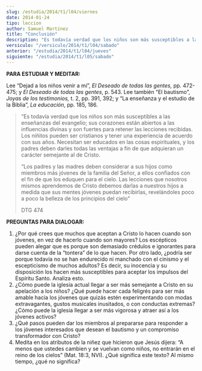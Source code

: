 ```yaml
---
slug: /estudia/2014/t1/l04/viernes
date: 2014-01-24
tipo: leccion
author: Samuel Martínez
title: "Conclusión"
description: "Es todavía verdad que los niños son más susceptibles a las enseñanzas del evangelio; sus corazones están abiertos a las influencias divinas y son fuertes para retener las lecciones recibidas. Los niñitos pueden ser cristianos y tener una experiencia de acuerdo con sus años. Necesitan ser..."
versiculo: "/versiculo/2014/t1/l04/sabado"
anterior: "/estudia/2014/t1/l04/jueves"
siguiente: "/estudia/2014/t1/l05/sabado"
---
```


**PARA ESTUDIAR Y MEDITAR:**

Lee “Dejad a los niños venir a mí”, _El Deseado de todas las gentes,_ pp. 472-475; y _El Deseado de todas las gentes_, p. 543. Lee también “El bautismo”, _Joyas de los testimonios,_ t. 2, pp. 391, 392; y “La enseñanza y el estudio de la Biblia”, _La educación_, pp. 185, 186.

> “Es todavía verdad que los niños son más susceptibles a las enseñanzas del evangelio; sus corazones están abiertos a las influencias divinas y son fuertes para retener las lecciones recibidas. Los niñitos pueden ser cristianos y tener una experiencia de acuerdo con sus años. Necesitan ser educados en las cosas espirituales, y los padres deben darles todas las ventajas a fin de que adquieran un carácter semejante al de Cristo.
>
> “Los padres y las madres deben considerar a sus hijos como miembros más jóvenes de la familia del Señor, a ellos confiados con el fin de que los eduquen para el cielo. Las lecciones que nosotros mismos aprendemos de Cristo debemos darlas a nuestros hijos a medida que sus mentes jóvenes puedan recibirlas, revelándoles poco a poco la belleza de los principios del cielo”
>
> DTG 474

**PREGUNTAS PARA DIALOGAR:**

1.  ¿Por qué crees que muchos que aceptan a Cristo lo hacen cuando son jóvenes, en vez de hacerlo cuando son mayores? Los escépticos pueden alegar que es porque son demasiado crédulos e ignorantes para darse cuenta de la “tontera” de lo que hacen. Por otro lado, ¿podría ser porque todavía no se han endurecido ni manchado con el cinismo y el escepticismo de muchos adultos? Es decir, su inocencia y su disposición los hacen más susceptibles para aceptar los impulsos del Espíritu Santo. Analiza esto.
2.  ¿Cómo puede la iglesia actual llegar a ser más semejante a Cristo en su apelación a los niños? ¿Qué puede hacer cada feligrés para ser más amable hacia los jóvenes que quizás estén experimentando con modas extravagantes, gustos musicales inusitados, o con conductas extremas? ¿Cómo puede la iglesia llegar a ser más vigorosa y atraer así a los jóvenes activos?
3.  ¿Qué pasos pueden dar los miembros al prepararse para responder a los jóvenes interesados que desean el bautismo y un compromiso transformador con Cristo?
4.  Medita en los atributos de la niñez que hicieron que Jesús dijera: “A menos que ustedes cambien y se vuelvan como niños, no entrarán en el reino de los cielos” (Mat. 18:3, NVI). ¿Qué significa este texto? Al mismo tiempo, ¿qué no significa?
